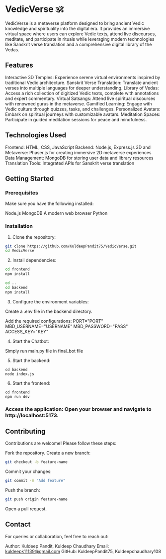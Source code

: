 # VedicVerse 🕉️

VedicVerse is a metaverse platform designed to bring ancient Vedic knowledge and spirituality into the digital era. It provides an immersive virtual space where users can explore Vedic texts, attend live discourses, meditate, and participate in rituals while leveraging modern technologies like Sanskrit verse translation and a comprehensive digital library of the Vedas.

## Features

Interactive 3D Temples: Experience serene virtual environments inspired by traditional Vedic architecture.
Sanskrit Verse Translation: Translate ancient verses into multiple languages for deeper understanding.
Library of Vedas: Access a rich collection of digitized Vedic texts, complete with annotations and expert commentary.
Virtual Satsangs: Attend live spiritual discourses with renowned gurus in the metaverse.
Gamified Learning: Engage with Vedic culture through quizzes, tasks, and challenges.
Personalized Avatars: Embark on spiritual journeys with customizable avatars.
Meditation Spaces: Participate in guided meditation sessions for peace and mindfulness.

## Technologies Used

Frontend: HTML, CSS, JavaScript
Backend: Node.js, Express.js
3D and Metaverse: Phaser.js for creating immersive 2D metaverse experiences
Data Management: MongoDB for storing user data and library resources
Translation Tools: Integrated APIs for Sanskrit verse translation

## Getting Started

### Prerequisites

Make sure you have the following installed:

Node.js
MongoDB
A modern web browser
Python

### Installation

1. Clone the repository:

```bash
git clone https://github.com/KuldeepPandit75/VedicVerse.git
cd VedicVerse
```

2. Install dependencies:

```bash
cd frontend
npm install
```

```bash
cd ..
cd backend
npm install
```

3. Configure the environment variables:

Create a .env file in the backend directory.

Add the required configurations:
PORT="PORT"
MBD_USERNAME="USERNAME"
MBD_PASSWORD="PASS"
ACCESS_KEY="KEY"

4. Start the Chatbot:

Simply run main.py file in final_bot file

5. Start the backend:

```
cd backend
node index.js
```

6. Start the frontend:

```
cd frontend
npm run dev
```

### Access the application: Open your browser and navigate to http://localhost:5173.

## Contributing

Contributions are welcome! Please follow these steps:

Fork the repository.
Create a new branch:
```bash
git checkout -b feature-name
```
Commit your changes:
```bash
git commit -m "Add feature"
```
Push the branch:
```bash
git push origin feature-name
```
Open a pull request.


## Contact
For queries or collaboration, feel free to reach out:

Author: Kuldeep Pandit, Kuldeep Chaudhary
Email: kuldeepk11139@gmail.com
GitHub: KuldeepPandit75, Kuldeepchaudhary108
